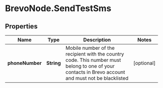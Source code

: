 # BrevoNode.SendTestSms

## Properties
Name | Type | Description | Notes
------------ | ------------- | ------------- | -------------
**phoneNumber** | **String** | Mobile number of the recipient with the country code. This number must belong to one of your contacts in Brevo account and must not be blacklisted | [optional] 


